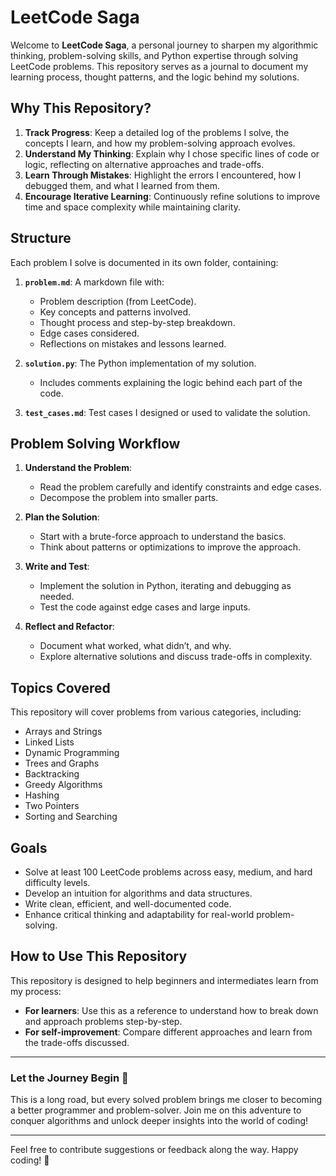 # LeetCode Saga

Welcome to **LeetCode Saga**, a personal journey to sharpen my algorithmic thinking, problem-solving skills, and Python expertise through solving LeetCode problems. This repository serves as a journal to document my learning process, thought patterns, and the logic behind my solutions.

## Why This Repository?
1. **Track Progress**: Keep a detailed log of the problems I solve, the concepts I learn, and how my problem-solving approach evolves.
2. **Understand My Thinking**: Explain why I chose specific lines of code or logic, reflecting on alternative approaches and trade-offs.
3. **Learn Through Mistakes**: Highlight the errors I encountered, how I debugged them, and what I learned from them.
4. **Encourage Iterative Learning**: Continuously refine solutions to improve time and space complexity while maintaining clarity.

## Structure
Each problem I solve is documented in its own folder, containing:

1. **`problem.md`**: A markdown file with:
   - Problem description (from LeetCode).
   - Key concepts and patterns involved.
   - Thought process and step-by-step breakdown.
   - Edge cases considered.
   - Reflections on mistakes and lessons learned.

2. **`solution.py`**: The Python implementation of my solution.
   - Includes comments explaining the logic behind each part of the code.

3. **`test_cases.md`**: Test cases I designed or used to validate the solution.

## Problem Solving Workflow
1. **Understand the Problem**:
   - Read the problem carefully and identify constraints and edge cases.
   - Decompose the problem into smaller parts.

2. **Plan the Solution**:
   - Start with a brute-force approach to understand the basics.
   - Think about patterns or optimizations to improve the approach.

3. **Write and Test**:
   - Implement the solution in Python, iterating and debugging as needed.
   - Test the code against edge cases and large inputs.

4. **Reflect and Refactor**:
   - Document what worked, what didn’t, and why.
   - Explore alternative solutions and discuss trade-offs in complexity.

## Topics Covered
This repository will cover problems from various categories, including:
- Arrays and Strings
- Linked Lists
- Dynamic Programming
- Trees and Graphs
- Backtracking
- Greedy Algorithms
- Hashing
- Two Pointers
- Sorting and Searching

## Goals
- Solve at least 100 LeetCode problems across easy, medium, and hard difficulty levels.
- Develop an intuition for algorithms and data structures.
- Write clean, efficient, and well-documented code.
- Enhance critical thinking and adaptability for real-world problem-solving.

## How to Use This Repository
This repository is designed to help beginners and intermediates learn from my process:
- **For learners**: Use this as a reference to understand how to break down and approach problems step-by-step.
- **For self-improvement**: Compare different approaches and learn from the trade-offs discussed.

---

### Let the Journey Begin 🚀
This is a long road, but every solved problem brings me closer to becoming a better programmer and problem-solver. Join me on this adventure to conquer algorithms and unlock deeper insights into the world of coding!

---

Feel free to contribute suggestions or feedback along the way. Happy coding! 🎉
